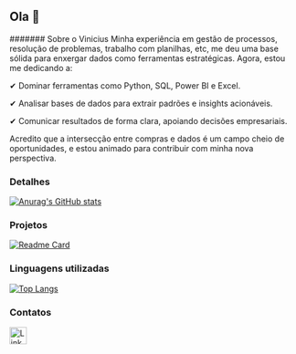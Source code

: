 ## Ola 👋

####### Sobre o Vinicius
Minha experiência em gestão de processos, resolução de problemas, trabalho com planilhas, etc, me deu uma base sólida para enxergar dados como ferramentas estratégicas. Agora, estou me dedicando a:

✔ Dominar ferramentas como Python, SQL, Power BI e Excel.

✔ Analisar bases de dados para extrair padrões e insights acionáveis.

✔ Comunicar resultados de forma clara, apoiando decisões empresariais.

Acredito que a intersecção entre compras e dados é um campo cheio de oportunidades, e estou animado para contribuir com minha nova perspectiva.


### Detalhes

[![Anurag's GitHub stats](https://github-readme-stats.vercel.app/api?username=v0ldika&show_icons=true&theme=dark)](https://github.com/anuraghazra/github-readme-stats)

### Projetos

[![Readme Card](https://github-readme-stats.vercel.app/api/pin/?username=v0ldika&repo=Pokemon-projeto-v2.github.io&theme=dark)](https://github.com/anuraghazra/github-readme-stats)

### Linguagens utilizadas

[![Top Langs](https://github-readme-stats.vercel.app/api/top-langs/?username=v0ldika&layout=compact)](https://github.com/anuraghazra/github-readme-stats)

### Contatos

[<img src='https://img.shields.io/badge/LinkedIn-0077B5?style=for-the-badge&logo=linkedin&logoColor=white' alt='Linkedin' height='30'>](https://www.linkedin.com/in/vinicius-mariano-dados/)
